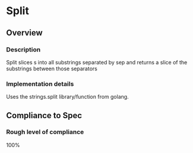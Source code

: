 # Split

## Overview

### Description
Split slices s into all substrings separated by sep and returns a slice of the substrings between those separators

### Implementation details
Uses the strings.split library/function from golang.

## Compliance to Spec

### Rough level of compliance  

100%
